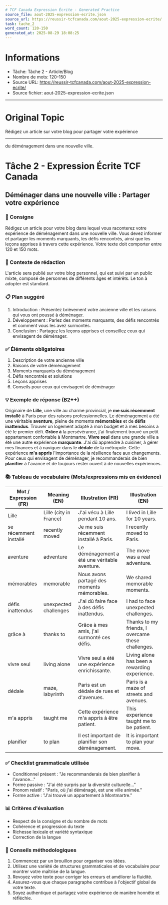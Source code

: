 ```yaml
---
# TCF Canada Expression Écrite - Generated Practice
source_file: aout-2025-expression-ecrite.json
source_url: https://reussir-tcfcanada.com/aout-2025-expression-ecrite/
task: tache_2
word_count: 120-150
generated_at: 2025-08-29 18:08:25
---
```


# Informations
- Tâche: Tâche 2 - Article/Blog
- Nombre de mots: 120-150
- Source URL: https://reussir-tcfcanada.com/aout-2025-expression-ecrite/
- Source fichier: aout-2025-expression-ecrite.json

---

# Original Topic
Rédigez un article sur votre blog pour partager votre expérience

---

du déménagement dans une nouvelle ville.

# Tâche 2 - Expression Écrite TCF Canada
## Déménager dans une nouvelle ville : Partager votre expérience

### 📝 Consigne
Rédigez un article pour votre blog dans lequel vous raconterez votre expérience de déménagement dans une nouvelle ville. Vous devez informer et partager les moments marquants, les défis rencontrés, ainsi que les leçons apprises à travers cette expérience. Votre texte doit comporter entre 120 et 150 mots.

### 🎯 Contexte de rédaction
L'article sera publié sur votre blog personnel, qui est suivi par un public mixte, composé de personnes de différents âges et intérêts. Le ton à adopter est standard.

### 📋 Plan suggéré
1. Introduction : Présentez brièvement votre ancienne ville et les raisons qui vous ont poussé à déménager.
2. Développement : Parlez des moments marquants, des défis rencontrés et comment vous les avez surmontés.
3. Conclusion : Partagez les leçons apprises et conseillez ceux qui envisagent de déménager.

### ✅ Éléments obligatoires
1. Description de votre ancienne ville
2. Raisons de votre déménagement
3. Moments marquants du déménagement
4. Défis rencontrés et solutions
5. Leçons apprises
6. Conseils pour ceux qui envisagent de déménager

### 💡 Exemple de réponse (B2++)
Originaire de **Lille**, une ville au charme provincial, je **me suis récemment installé** à Paris pour des raisons professionnelles. Le déménagement a été une véritable **aventure**, pleine de moments **mémorables** et de **défis inattendus**. Trouver un logement adapté à mon budget et à mes besoins a été le premier défi. **Grâce à** la persévérance, j'ai finalement trouvé un petit appartement confortable à Montmartre. **Vivre seul** dans une grande ville a été une autre expérience **marquante**. J'ai dû apprendre à cuisiner, à gérer mes finances et à naviguer dans le **dédale** de la métropole. Cette expérience **m'a appris** l'importance de la résilience face aux changements. Pour ceux qui envisagent de déménager, je recommanderais de bien **planifier** à l'avance et de toujours rester ouvert à de nouvelles expériences.

### 📚 Tableau de vocabulaire (Mots/expressions mis en évidence)
| Mot / Expression (FR) | Meaning (EN) | Illustration (FR) | Illustration (EN) |
|---|---|---|---|
| Lille | Lille (city in France) | J'ai vécu à Lille pendant 10 ans. | I lived in Lille for 10 years. |
| se récemment installé | recently moved | Je me suis récemment installé à Paris. | I recently moved to Paris. |
| aventure | adventure | Le déménagement a été une véritable aventure. | The move was a real adventure. |
| mémorables | memorable | Nous avons partagé des moments mémorables. | We shared memorable moments. |
| défis inattendus | unexpected challenges | J'ai dû faire face à des défis inattendus. | I had to face unexpected challenges. |
| grâce à | thanks to | Grâce à mes amis, j'ai surmonté ces défis. | Thanks to my friends, I overcame these challenges. |
| vivre seul | living alone | Vivre seul a été une expérience enrichissante. | Living alone has been a rewarding experience. |
| dédale | maze, labyrinth | Paris est un dédale de rues et d'avenues. | Paris is a maze of streets and avenues. |
| m'a appris | taught me | Cette expérience m'a appris à être patient. | This experience taught me to be patient. |
| planifier | to plan | Il est important de planifier son déménagement. | It is important to plan your move. |

### ✅ Checklist grammaticale utilisée
- Conditionnel présent : "Je recommanderais de bien planifier à l'avance..."
- Forme passive : "J'ai été surpris par la diversité culturelle..."
- Pronom relatif : "Paris, où j'ai déménagé, est une ville animée."
- Forme active : "J'ai trouvé un appartement à Montmartre."

### 📊 Critères d'évaluation
- Respect de la consigne et du nombre de mots
- Cohérence et progression du texte
- Richesse lexicale et variété syntaxique
- Correction de la langue

### 🔧 Conseils méthodologiques
1. Commencez par un brouillon pour organiser vos idées.
2. Utilisez une variété de structures grammaticales et de vocabulaire pour montrer votre maîtrise de la langue.
3. Revoyez votre texte pour corriger les erreurs et améliorer la fluidité.
4. Assurez-vous que chaque paragraphe contribue à l'objectif global de votre texte.
5. Soyez authentique et partagez votre expérience de manière honnête et réfléchie.
